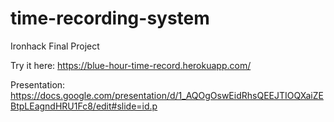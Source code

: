 # time-recording-system

Ironhack Final Project

Try it here:
https://blue-hour-time-record.herokuapp.com/

Presentation:
https://docs.google.com/presentation/d/1_AQOgOswEidRhsQEEJTIOQXaiZEBtpLEagndHRU1Fc8/edit#slide=id.p
